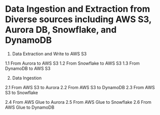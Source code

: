# Data Ingestion and Extraction from Diverse sources including AWS S3, Aurora DB, Snowflake, and DynamoDB

1. Data Extraction and Write to AWS S3

1.1 From Aurora to AWS S3
1.2 From Snowflake to AWS S3
1.3 From DynamoDB to AWS S3

2. Data Ingestion 

2.1 From AWS S3 to Aurora
2.2 From AWS S3 to DynamoDB
2.3 From AWS S3 to Snowflake

2.4 From AWS Glue to Aurora
2.5 From AWS Glue to Snowflake
2.6 From AWS Glue to DynamoDB


